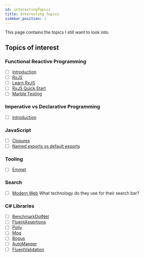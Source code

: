 ```yaml
---
id: interestingTopics
title: Interesting Topics
sidebar_position: 1
---
```


This page contains the topics I still want to look into.

## Topics of interest

### Functional Reactive Programming

- [ ] [Introduction](https://www.youtube.com/watch?v=vLmaZxegahk)
- [ ] [RxJS](https://rxjs.dev/)
- [ ] [Learn RxJS](https://www.learnrxjs.io/)
- [ ] [RxJS Quick Start](https://www.youtube.com/watch?v=2LCo926NFLI)
- [ ] [Marble Testing](https://medium.com/@bencabanes/marble-testing-observable-introduction-1f5ad39231c)

### Imperative vs Declarative Programming

- [ ] [Introduction](https://ui.dev/imperative-vs-declarative-programming/)

### JavaScript

- [ ] [Closures](https://developer.mozilla.org/en-US/docs/Web/JavaScript/Closures)
- [ ] [Named exports vs default exports](https://stackoverflow.com/questions/46913851/why-and-when-to-use-default-export-over-named-exports-in-es6-modules)

### Tooling

- [ ] [Emmet](https://code.visualstudio.com/docs/editor/emmet)

### Search

- [ ] [Modern Web](https://modern-web.dev/) What technology do they use for their search bar?

### C# Libraries

- [ ] [BenchmarkDotNet](https://github.com/dotnet/BenchmarkDotNet)
- [ ] [FluentAssertions](https://github.com/fluentassertions/fluentassertions)
- [ ] [Polly](https://github.com/App-vNext/Polly)
- [ ] [Moq](https://github.com/moq/moq4)
- [ ] [Bogus](https://github.com/bchavez/Bogus)
- [ ] [AutoMapper](https://github.com/AutoMapper/AutoMapper)
- [ ] [FluentValidation](https://github.com/FluentValidation/FluentValidation)
